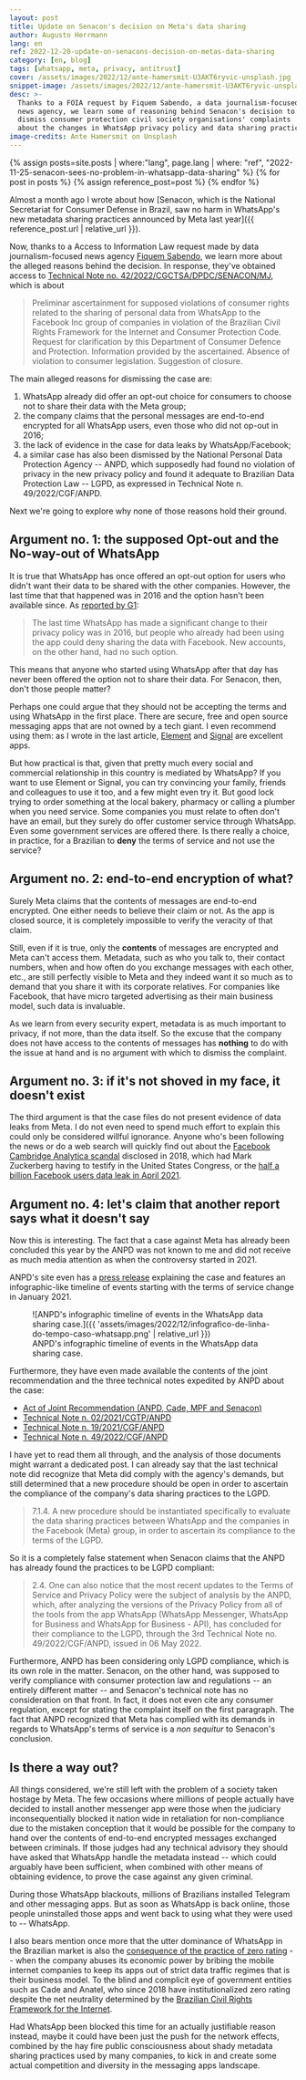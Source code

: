 ```yaml
---
layout: post
title: Update on Senacon's decision on Meta's data sharing
author: Augusto Herrmann
lang: en
ref: 2022-12-20-update-on-senacons-decision-on-metas-data-sharing
category: [en, blog]
tags: [whatsapp, meta, privacy, antitrust]
cover: /assets/images/2022/12/ante-hamersmit-U3AKT6ryvic-unsplash.jpg
snippet-image: /assets/images/2022/12/ante-hamersmit-U3AKT6ryvic-unsplash.jpg
desc: >-
  Thanks to a FOIA request by Fiquem Sabendo, a data journalism-focused
  news agency, we learn some of reasoning behind Senacon's decision to
  dismiss consumer protection civil society organisations' complaints
  about the changes in WhatsApp privacy policy and data sharing practices.
image-credits: Ante Hamersmit on Unsplash
---
```


{% assign posts=site.posts | where:"lang", page.lang | where: "ref", "2022-11-25-senacon-sees-no-problem-in-whatsapp-data-sharing" %}
{% for post in posts %}
{% assign reference_post=post %}
{% endfor %}

Almost a month ago I wrote about how [Senacon, which is the National
Secretariat for Consumer Defense in Brazil, saw no harm in WhatsApp's new
metadata sharing practices announced by Meta last
year]({{ reference_post.url | relative_url }}).

Now, thanks to a Access to Information Law request made by data
journalism-focused news agency
[Fiquem Sabendo](https://fiquemsabendo.com.br/), we learn more about the
alleged reasons behind the decision. In response, they've obtained
access to
[Technical Note no. 42/2022/CGCTSA/DPDC/SENACON/MJ](/assets/documents/2022/12/Anexo_MJ___20929036___Nota_Tecnica%20da%20Senacon.pdf),
which is about

> Preliminar ascertainment for supposed violations of consumer rights
> related to the sharing of personal data from WhatsApp to the Facebook
> Inc group of companies in violation of the Brazilian Civil Rights
> Framework for the Internet and Consumer Protection Code. Request for
> clarification by this Department of Consumer Defence and Protection.
> Information provided by the ascertained. Absence of violation
> to consumer legislation. Suggestion of closure.

The main alleged reasons for dismissing the case are:

1. WhatsApp already did offer an opt-out choice for consumers to choose
   not to share their data with the Meta group;
2. the company claims that the personal messages are end-to-end
   encrypted for all WhatsApp users, even those who did not op-out in
   2016;
3. the lack of evidence in the case for data leaks by WhatsApp/Facebook;
4. a similar case has also been dismissed by the National Personal Data
   Protection Agency -- ANPD, which supposedly had found no violation of
   privacy in the new privacy policy and found it adequate to Brazilian
   Data Protection Law -- LGPD, as expressed in Technical Note n.
   49/2022/CGF/ANPD.

Next we're going to explore why none of those reasons hold their ground.

## Argument no. 1: the supposed Opt-out and the No-way-out of WhatsApp

It is true that WhatsApp has once offered an opt-out option for users
who didn't want their data to be shared with the other companies.
However, the last time that that happened was in 2016 and the option
hasn't been available since. As
[reported by G1](https://g1.globo.com/economia/tecnologia/noticia/2021/01/06/whatsapp-comeca-a-avisar-que-ira-compartilhar-dados-dos-usuarios-com-o-facebook.ghtml):

> The last time WhatsApp has made a significant change to their privacy
> policy was in 2016, but people who already had been using the app
> could deny sharing the data with Facebook. New accounts, on the other
> hand, had no such option.

This means that anyone who started using WhatsApp after that day has
never been offered the option not to share their data. For Senacon,
then, don't those people matter?

Perhaps one could argue that they should not be accepting the terms and
using WhatsApp in the first place. There are secure, free and open source
messaging apps that are not owned by a tech giant. I even recommend
using them: as I wrote in the last article, [Element](https://element.io/)
and [Signal](https://signal.org) are excellent apps.

But how practical is that, given that pretty much every social and
commercial relationship in this country is mediated by WhatsApp? If you
want to use Element or Signal, you can try convincing your family,
friends and colleagues to use it too, and a few might even try it. But
good lock trying to order something at the local bakery, pharmacy or
calling a plumber when you need service. Some companies you must relate
to often don't have an email, but they surely do offer customer service
through WhatsApp. Even some government services are offered there. Is
there really a choice, in practice, for a Brazilian to **deny** the
terms of service and not use the service?

## Argument no. 2: end-to-end encryption of what?

Surely Meta claims that the contents of messages are end-to-end
encrypted. One either needs to believe their claim or not. As the app is
closed source, it is completely impossible to verify the veracity of
that claim.

Still, even if it is true, only the **contents** of messages are
encrypted and Meta can't access them. Metadata, such as who you talk to,
their contact numbers, when and how often do you exchange messages with
each other, etc., are still perfectly visible to Meta and they indeed
want it so much as to demand that you share it with its corporate
relatives. For companies like Facebook, that have micro targeted
advertising as their main business model, such data is invaluable.

As we learn from every security expert, metadata is as much important to
privacy, if not more, than the data itself. So the excuse that the
company does not have access to the contents of messages has **nothing**
to do with the issue at hand and is no argument with which to dismiss
the complaint.

## Argument no. 3: if it's not shoved in my face, it doesn't exist

The third argument is that the case files do not present evidence of
data leaks from Meta. I do not even need to spend much effort to explain
this could only be considered willful ignorance. Anyone who's been
following the news or do a web search will quickly find out about the
[Facebook Cambridge Analytica scandal](https://en.wikipedia.org/wiki/Facebook-Cambridge_Analytica_data_scandal)
disclosed in 2018, which had Mark Zuckerberg having to testify in the
United States Congress, or the
[half a billion Facebook users data leak in April 2021](https://www.wired.com/story/facebook-data-leak-500-million-users-phone-numbers/).

## Argument no. 4: let's claim that another report says what it doesn't say

Now this is interesting. The fact that a case against Meta has already
been concluded this year by the ANPD was not known to me and did not
receive as much media attention as when the controversy started in 2021. 

ANPD's site even has a
[press release](https://www.gov.br/anpd/pt-br/assuntos/noticias/anpd-conclui-a-analise-de-adequacao-da-nova-politica-de-privacidade-do-aplicativo-a-lgpd)
explaining the case and features an infographic-like timeline of events
starting with the terms of service change in January 2021.

<figure markdown="1">
![ANPD's infographic timeline of events in the WhatsApp data sharing case.]({{ 'assets/images/2022/12/infografico-de-linha-do-tempo-caso-whatsapp.png' | relative_url }})
<figcaption>ANPD's infographic timeline of events in the WhatsApp data sharing case.</figcaption>
</figure>

Furthermore, they have even made available the contents of the joint
recommendation and the three technical notes expedited by ANPD about the
case:

* [Act of Joint Recommendation (ANPD, Cade, MPF and Senacon)](https://www.gov.br/anpd/pt-br/assuntos/noticias/AtodeRecomendaoConjunta.pdf)
* [Technical Note n. 02/2021/CGTP/ANPD](https://www.gov.br/anpd/pt-br/assuntos/noticias/inclusao-de-arquivos-para-link-nas-noticias/NotaTecnicaANPDWhatsapp_ocr.pdf)
* [Technical Note n. 19/2021/CGF/ANPD](https://www.gov.br/anpd/pt-br/assuntos/noticias/NotaTcnica19.2021.CGF.ANPD.pdf)
* [Technical Note n. 49/2022/CGF/ANPD](https://www.gov.br/anpd/pt-br/documentos-e-publicacoes/nt_49_2022_cfg_anpd_versao_publica.pdf)

I have yet to read them all through, and the analysis of those documents
might warrant a dedicated post. I can already say that the last
technical note did recognize that Meta did comply with the agency's
demands, but still determined that a new procedure should be open in
order to ascertain the compliance of the company's data sharing
practices to the LGPD.

> 7.1.4. A new procedure should be instantiated specifically to
> evaluate the data sharing practices between WhatsApp and the
> companies in the Facebook (Meta) group, in order to ascertain its
> compliance to the terms of the LGPD.

So it is a completely false statement when Senacon claims that the ANPD
has already found the practices to be LGPD compliant:

> 2.4. One can also notice that the most recent updates to the Terms of Service
> and Privacy Policy were the subject of analysis by the ANPD, which, after
> analyzing the versions of the Privacy Policy from all of the tools from the
> app WhatsApp (WhatsApp Messenger, WhatsApp for Business and WhatsApp for
> Business - API), has concluded for their compliance to the LGPD, through the
> 3rd Technical Note no. 49/2022/CGF/ANPD, issued in 06 May 2022.

Furthermore, ANPD has been considering only LGPD compliance, which is its own
role in the matter. Senacon, on the other hand, was supposed to verify
compliance with consumer protection law and regulations -- an entirely
different matter -- and Senacon's technical note has no consideration on that
front. In fact, it does not even cite any consumer regulation, except
for stating the complaint itself on the first paragraph. The fact that
ANPD recognized that Meta has complied with its demands in regards to
WhatsApp's terms of service is a *non sequitur* to Senacon's conclusion.

## Is there a way out?

All things considered, we're still left with the problem of a society
taken hostage by Meta. The few occasions where millions of people
actually have decided to install another messenger app were those when
the judiciary inconsequentially blocked it nation wide in retaliation
for non-compliance due to the mistaken conception that it would be
possible for the company to hand over the contents of end-to-end
encrypted messages exchanged between criminals. If those judges had any
technical advisory they should have asked that WhatsApp handle the
metadata instead -- which could arguably have been sufficient, when
combined with other means of obtaining evidence, to prove the case
against any given criminal.

During those WhatsApp blackouts, millions of Brazilians installed Telegram
and other messaging apps. But as soon as WhatsApp is back online, those
people uninstalled those apps and went back to using what they were
used to -- WhatsApp.

I also bears mention once more that the utter dominance of WhatsApp in
the Brazilian market is also the [consequence of the practice of zero
rating](https://www.youtube.com/watch?v=gcJ7RnbMjE8) -- when the company
abuses its economic power by bribing the mobile internet companies to
keep its apps out of strict data traffic regimes that is their business
model. To the blind and complicit eye of government entities such as
Cade and Anatel, who since 2018 have institutionalized zero rating
despite the net neutrality determined by the
[Brazilian Civil Rights Framework for the Internet](https://en.wikipedia.org/wiki/Brazilian_Civil_Rights_Framework_for_the_Internet).

Had WhatsApp been blocked this time for an actually justifiable reason
instead, maybe it could have been just the push for the network effects,
combined by the hay fire public consciousness about shady metadata
sharing practices used by many companies, to kick in and create
some actual competition and diversity in the messaging apps landscape.
